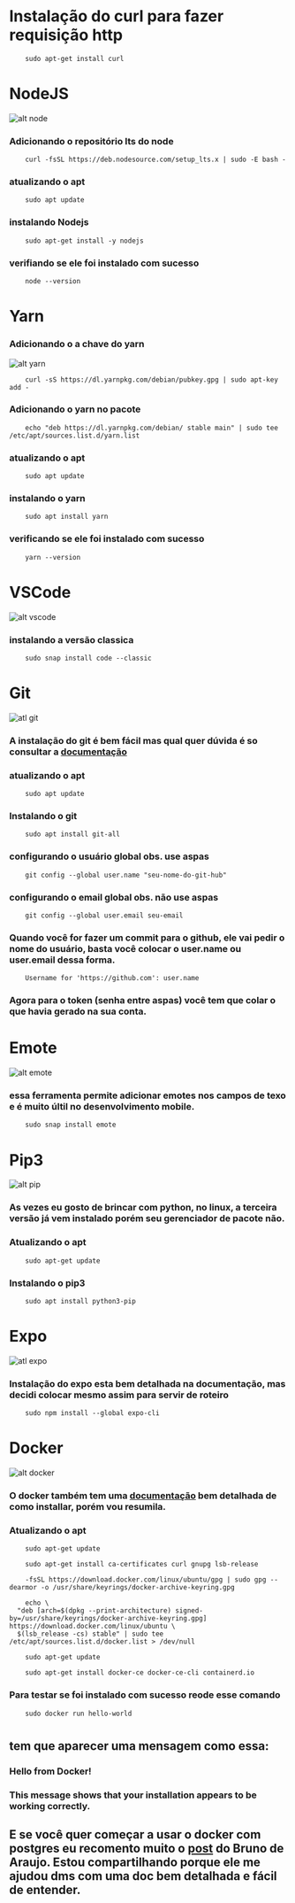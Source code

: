 # Instalação do curl para fazer requisição http
```console
    sudo apt-get install curl
```

# NodeJS
![alt node](./assets/node.png)

### Adicionando o repositório lts do node

```console
    curl -fsSL https://deb.nodesource.com/setup_lts.x | sudo -E bash -
```
### atualizando o apt
```console
    sudo apt update
```

### instalando Nodejs

```console
    sudo apt-get install -y nodejs
```

### verifiando se ele foi instalado com sucesso

```console
    node --version
```


# Yarn

### Adicionando o a chave do yarn
![alt yarn](./assets/yarn.png)
```console
    curl -sS https://dl.yarnpkg.com/debian/pubkey.gpg | sudo apt-key add -
```
### Adicionando o yarn no pacote

```console
    echo "deb https://dl.yarnpkg.com/debian/ stable main" | sudo tee /etc/apt/sources.list.d/yarn.list
```
### atualizando o apt
```console
    sudo apt update
```

### instalando o yarn
```console
    sudo apt install yarn
```
### verificando se ele foi instalado com sucesso

```console
    yarn --version
```

# VSCode
![alt vscode](./assets/vscode.webp)

### instalando a versão classica

```console
    sudo snap install code --classic
```

# Git
![atl git](./assets/git.png)
### A instalação do git é bem fácil mas qual quer dúvida é so consultar a [documentação](https://git-scm.com/book/en/v2/Getting-Started-Installing-Git)

### atualizando o apt
```console
    sudo apt update
```
### Instalando o git
```console
    sudo apt install git-all
```
### configurando o usuário global obs. use aspas
```console
    git config --global user.name "seu-nome-do-git-hub"
```
### configurando o email global obs. não use aspas
```console
    git config --global user.email seu-email
```
### Quando você for fazer um commit para o github, ele vai pedir o nome do usuário, basta você colocar o user.name ou user.email dessa forma.

```console
    Username for 'https://github.com': user.name
```

### Agora para o token (senha entre aspas) você tem que colar o que havia gerado na sua conta.
# Emote
![alt emote](./assets/emote.webp)
### essa ferramenta permite adicionar emotes nos campos de texo e é muito últil no desenvolvimento mobile.

```console
    sudo snap install emote
```

# Pip3
![alt pip](./assets/pip3.png)
### As vezes eu gosto de brincar com python, no linux, a terceira versão já vem instalado porém seu gerenciador de pacote não.

### Atualizando o apt
```console
    sudo apt-get update
```

### Instalando o pip3
```console
    sudo apt install python3-pip
```

# Expo
![atl expo](./assets/expo.png)
### Instalação do expo esta bem detalhada na documentação, mas decidi colocar mesmo assim para servir de roteiro

```console
    sudo npm install --global expo-cli
```

# Docker
![alt docker](./assets/docker.png)
### O docker também tem uma [documentação](https://docs.docker.com/engine/install/ubuntu/) bem detalhada de como installar, porém vou resumila.

### Atualizando o apt
```console
    sudo apt-get update
```

```console
    sudo apt-get install ca-certificates curl gnupg lsb-release
```

```console
    -fsSL https://download.docker.com/linux/ubuntu/gpg | sudo gpg --dearmor -o /usr/share/keyrings/docker-archive-keyring.gpg
```

```console
    echo \
  "deb [arch=$(dpkg --print-architecture) signed-by=/usr/share/keyrings/docker-archive-keyring.gpg] https://download.docker.com/linux/ubuntu \
  $(lsb_release -cs) stable" | sudo tee /etc/apt/sources.list.d/docker.list > /dev/null
```

```console
    sudo apt-get update
```
```console
    sudo apt-get install docker-ce docker-ce-cli containerd.io
```

### Para testar se foi instalado com sucesso reode esse comando

```console
    sudo docker run hello-world
```
# 
## tem que aparecer uma mensagem como essa:

###    Hello from Docker!
###  This message shows that your installation appears to be working correctly.


## E se você quer começar a usar o docker com postgres eu recomento muito o [post](https://baraus.dev/articles/postgresql-+-docker/) do Bruno de Araujo. Estou compartilhando porque ele me ajudou dms com uma doc bem detalhada e fácil de entender.

